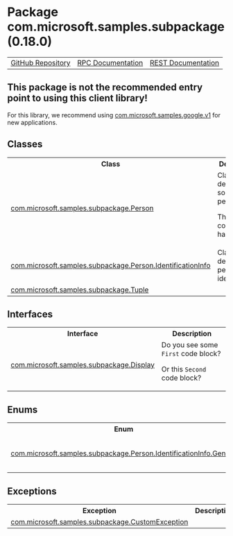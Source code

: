 # Package com.microsoft.samples.subpackage (0.18.0)
<table>
   <tr>
     <td><a href="https://github.com/googleapis/google-cloud-java/tree/main/java-apikeys/google-cloud-apikeys/src/main/java/com/microsoft/samples/subpackage">GitHub Repository</a></td>
     <td><a href="https://cloud.google.com/api-keys/docs/reference/rpc">RPC Documentation</a></td>
     <td><a href="https://cloud.google.com/api-keys/docs/reference/rest">REST Documentation</a></td>
   </tr>
 </table>

## This package is not the recommended entry point to using this client library!

 For this library, we recommend using [com.microsoft.samples.google.v1](https://cloud.google.com/java/docs/reference/google-cloud-apikeys/latest/com.microsoft.samples.google.v1) for new applications.

## Classes
<table>
   <tr>
     <th>
Class</th>
     <th>
Description</th>
<tr>
<td><a href="https://cloud.google.com/java/docs/reference/google-cloud-apikeys/latest/com.microsoft.samples.subpackage.Person">com.microsoft.samples.subpackage.Person</a></td>
<td>
Class that describes some person

 <p>This comment has links to:
</td>
   </tr>
<tr>
<td><a href="https://cloud.google.com/java/docs/reference/google-cloud-apikeys/latest/com.microsoft.samples.subpackage.Person.IdentificationInfo">com.microsoft.samples.subpackage.Person.IdentificationInfo</a></td>
<td>
Class that describes person's identification</td>
   </tr>
<tr>
<td><a href="https://cloud.google.com/java/docs/reference/google-cloud-apikeys/latest/com.microsoft.samples.subpackage.Tuple">com.microsoft.samples.subpackage.Tuple</a></td>
<td>
</td>
   </tr>
 </table>

## Interfaces
<table>
   <tr>
     <th>
Interface</th>
     <th>
Description</th>
<tr>
<td><a href="https://cloud.google.com/java/docs/reference/google-cloud-apikeys/latest/com.microsoft.samples.subpackage.Display">com.microsoft.samples.subpackage.Display</a></td>
<td>
Do you see some <code>First</code> code block?

 <p>Or this <code>Second</code> code block?</td>
   </tr>
 </table>

## Enums
<table>
   <tr>
     <th>
Enum</th>
     <th>
Description</th>
<tr>
<td><a href="https://cloud.google.com/java/docs/reference/google-cloud-apikeys/latest/com.microsoft.samples.subpackage.Person.IdentificationInfo.Gender">com.microsoft.samples.subpackage.Person.IdentificationInfo.Gender</a></td>
<td>
Enum describes person's gender</td>
   </tr>
 </table>

## Exceptions
<table>
   <tr>
     <th>
Exception</th>
     <th>
Description</th>
<tr>
<td><a href="https://cloud.google.com/java/docs/reference/google-cloud-apikeys/latest/com.microsoft.samples.subpackage.CustomException">com.microsoft.samples.subpackage.CustomException</a></td>
<td>
</td>
   </tr>
 </table>


